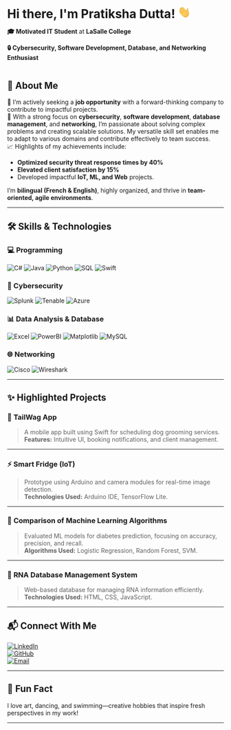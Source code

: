 <div style="display: flex; align-items: center;">
    <div style="flex: 1; margin-right: 15px;">
        <h1 style="margin: 0;">Hi there, I'm Pratiksha Dutta!  <img src="https://raw.githubusercontent.com/ABSphreak/ABSphreak/master/gifs/Hi.gif" width="30"></h1>
        <p><strong>🎓 Motivated IT Student</strong> at <strong>LaSalle College</strong></p>
        <p><strong>🔒 Cybersecurity, Software Development, Database, and Networking Enthusiast</strong></p>
    </div>
</div>




## 🌟 About Me

🌱 I’m actively seeking a **job opportunity** with a forward-thinking company to contribute to impactful projects.  
🔐 With a strong focus on **cybersecurity**, **software development**, **database management**, and **networking**, I’m passionate about solving complex problems and creating scalable solutions. My versatile skill set enables me to adapt to various domains and contribute effectively to team success.  
📈 Highlights of my achievements include:  
- **Optimized security threat response times by 40%**  
- **Elevated client satisfaction by 15%**  
- Developed impactful **IoT, ML, and Web** projects.  

I’m **bilingual (French & English)**, highly organized, and thrive in **team-oriented, agile environments**.

---

## 🛠️ Skills & Technologies

### **💻 Programming**
![C#](https://img.shields.io/badge/C%23-239120?style=for-the-badge&logo=c-sharp&logoColor=white)
![Java](https://img.shields.io/badge/Java-ED8B00?style=for-the-badge&logo=java&logoColor=white)
![Python](https://img.shields.io/badge/Python-3776AB?style=for-the-badge&logo=python&logoColor=white)
![SQL](https://img.shields.io/badge/SQL-003B57?style=for-the-badge&logo=postgresql&logoColor=white)
![Swift](https://img.shields.io/badge/Swift-FA7343?style=for-the-badge&logo=swift&logoColor=white)

### **🔐 Cybersecurity**
![Splunk](https://img.shields.io/badge/Splunk-F25022?style=for-the-badge&logo=splunk&logoColor=white)
![Tenable](https://img.shields.io/badge/Tenable-Nessus-blue?style=for-the-badge)
![Azure](https://img.shields.io/badge/Azure-0089D6?style=for-the-badge&logo=microsoft-azure&logoColor=white)

### **📊 Data Analysis & Database**
![Excel](https://img.shields.io/badge/Microsoft%20Excel-217346?style=for-the-badge&logo=microsoft-excel&logoColor=white)
![PowerBI](https://img.shields.io/badge/PowerBI-F2C811?style=for-the-badge&logo=powerbi&logoColor=black)
![Matplotlib](https://img.shields.io/badge/Matplotlib-ffffff?style=for-the-badge&logo=python&logoColor=black)
![MySQL](https://img.shields.io/badge/MySQL-4479A1?style=for-the-badge&logo=mysql&logoColor=white)

### **🌐 Networking**
![Cisco](https://img.shields.io/badge/Cisco-1BA0D7?style=for-the-badge&logo=cisco&logoColor=white)
![Wireshark](https://img.shields.io/badge/Wireshark-1679A7?style=for-the-badge&logo=wireshark&logoColor=white)

---

## ✨ Highlighted Projects

### 📱 **TailWag App**
> A mobile app built using Swift for scheduling dog grooming services.  
**Features:** Intuitive UI, booking notifications, and client management.

---

### ⚡ **Smart Fridge (IoT)**
> Prototype using Arduino and camera modules for real-time image detection.  
**Technologies Used:** Arduino IDE, TensorFlow Lite.

---

### 🤖 **Comparison of Machine Learning Algorithms**
> Evaluated ML models for diabetes prediction, focusing on accuracy, precision, and recall.  
**Algorithms Used:** Logistic Regression, Random Forest, SVM.

---

### 🧬 **RNA Database Management System**
> Web-based database for managing RNA information efficiently.  
**Technologies Used:** HTML, CSS, JavaScript.

---

## 📬 Connect With Me

[![LinkedIn](https://img.shields.io/badge/LinkedIn-Pratiksha%20Dutta-blue?style=for-the-badge&logo=linkedin)](https://linkedin.com/in/pratiksha-dutta)  
[![GitHub](https://img.shields.io/badge/GitHub-Prats0509-lightgrey?style=for-the-badge&logo=github)](https://github.com/Prats0509)  
[![Email](https://img.shields.io/badge/Email-pratiksha.dutta0509%40gmail.com-red?style=for-the-badge&logo=gmail)](mailto:pratiksha.dutta0509@gmail.com)

---

## 🎨 Fun Fact
I love art, dancing, and swimming—creative hobbies that inspire fresh perspectives in my work!

---
